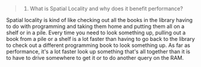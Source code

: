 > 1. What is Spatial Locality and why does it benefit performance?

Spatial locality is kind of like checking out all the books in the library having to do with programming and taking them home and putting them all on a shelf or in a pile.  Every time you need to look something up, pulling out a book from a pile or a shelf is a lot faster than having to go back to the library to check out a different programming book to look something up.  As far as performance, it's a lot faster look up something that's all together than it is to have to drive somewhere to get it or to do another query on the RAM.
